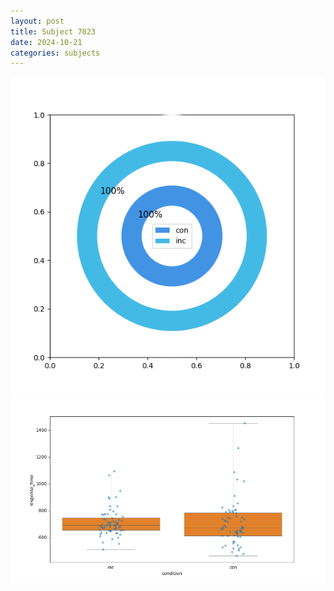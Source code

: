 ```yaml
---
layout: post
title: Subject 7023
date: 2024-10-21
categories: subjects
---
```


![](data/7023/run-11/7023_accuracy_by_condition.png)
![](data/7023/run-11/7023_rt.png)

